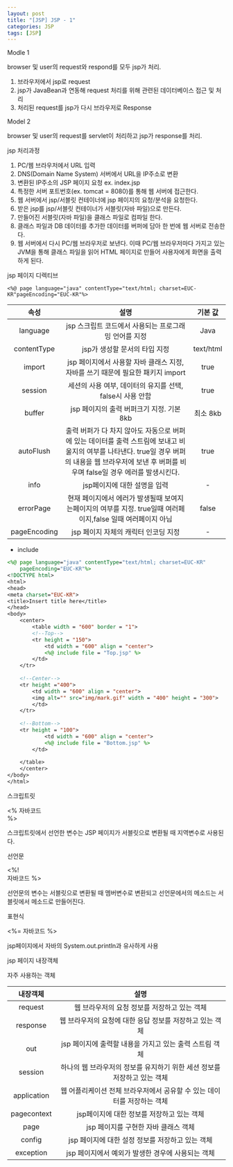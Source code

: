 ```yaml
---
layout: post
title: "[JSP] JSP - 1"
categories: JSP
tags: [JSP]
---
```


Modle 1

browser 및 user의 request와 respond를 모두 jsp가 처리.

1. 브라우저에서 jsp로 request
2. jsp가 JavaBean과 연동해 request 처리를 위해 관련된 데이터베이스 접근 및 처리
3. 처리된 request를 jsp가 다시 브라우저로 Response 


Model 2

browser 및 user의 request를 servlet이 처리하고 jsp가 response를 처리.



jsp 처리과정

1. PC/웹 브라우저에서 URL 입력
2. DNS(Domain Name System) 서버에서 URL을 IP주소로 변환
3. 변환된 IP주소의 JSP 페이지 요청 ex. index.jsp
4. 특정한 서버 포트번호(ex. tomcat = 8080)를 통해 웹 서버에 접근한다.
5. 웹 서버에서 jsp/서블릿 컨테이너에 jsp 페이지의 요청/분석을 요청한다.
6. 받은 jsp를 jsp/서블릿 컨테이너가 서블릿(자바 파일)으로 만든다.
7. 만들어진 서블릿(자바 파일)을 클래스 파일로 컴파일 한다.
8. 클래스 파일과 DB 데이터를 추가한 데이터를 버퍼에 담아 한 번에 웹 서버로 전송한다.
9. 웹 서버에서 다시 PC/웹 브라우저로 보낸다. 이때 PC/웹 브라우저마다 가지고 있는 JVM을 통해 클래스 파일을 읽어 HTML 페이지로 만들어 사용자에게 화면을 출력하게 된다. 



jsp 페이지 디렉티브

~~~
<%@ page language="java" contentType="text/html; charset=EUC-KR"pageEncoding="EUC-KR"%>
~~~

|속성|설명|기본 값|
|:---:|:---:|:---:|
|language|jsp 스크립트 코드에서 사용되는 프로그래밍 언어를 지정|Java|
|contentType|jsp가 생성할 문서의 타입 지정|text/html|
|import|jsp 페이지에서 사용할 자바 클래스 지정, 자바를 쓰기 때문에 필요한 패키지 import|true|
|session|세션의 사용 여부, 데이터의 유지를 선택, false시 사용 안함|true|
|buffer|jsp 페이지의 출력 버퍼크기 지정. 기본 8kb|최소 8kb|
|autoFlush|출력 버퍼가 다 차지 않아도 자동으로 버퍼에 있는 데이터를 출력 스트림에 보내고 비울지의 여부를 나타낸다. true일 경우 버퍼의 내용을 웹 브라우저에 보낸 후 버퍼를 비우며 false일 경우 에러를 발생시킨다.|true|
|info|jsp페이지에 대한 설명을 입력|-|
|errorPage|현재 페이지에서 에러가 발생될때 보여지는페이지의 여부를 지정. true일때 여러페이지,false 일때 여러페이지 아님|false|
|pageEncoding|jsp 페이지 자체의 캐릭터 인코딩 지정|-|
 
+ include

~~~jsp
<%@ page language="java" contentType="text/html; charset=EUC-KR"
    pageEncoding="EUC-KR"%>
<!DOCTYPE html>
<html>
<head>
<meta charset="EUC-KR">
<title>Insert title here</title>
</head>
<body>
	<center>
		<table width = "600" border = "1">
		<!--Top-->
		<tr height = "150">
			<td width = "600" align = "center">
			<%@ include file = "Top.jsp" %>
		</td>
	</tr>
	
	<!--Center-->
	<tr height ="400">
		<td width = "600" align = "center">
		<img alt="" src="img/mark.gif" width = "400" height = "300">
		</td>
	</tr>
	
	<!--Bottom-->
	<tr height = "100">
			<td width = "600" align = "center">
			<%@ include file = "Bottom.jsp" %>
		</td>
		
	</table>
	</center>
</body>
</html>
~~~



스크립트릿

<% 
    자바코드  
%>

스크립트릿에서 선언한 변수는 JSP 페이지가 서블릿으로 변환될 때 지역변수로 사용된다.



선언문

<%!    
    자바코드
%>

선언문의 변수는 서블릿으로 변환될 때 멤버변수로 변환되고 선언문에서의 메소드는 서블릿에서 메소드로 만들어진다.


표현식

<%= 
    자바코드
%>

jsp페이지에서 자바의 System.out.println과 유사하게 사용


jsp 페이지 내장객체

자주 사용하는 객체

|내장객체|설명|
|:---:|:---:|
|request|웹 브라우저의 요청 정보를 저장하고 있는 객체|
|response|웹 브라우저의 요청에 대한 응답 정보를 저장하고 있는 객체|
|out|jsp 페이지에 출력할 내용을 가지고 있는 출력 스트림 객체|
|session|하나의 웹 브라우저의 정보를 유지하기 위한 세션 정보를 저장하고 있는 객체 |
|application|웹 어플리케이션 전체 브라우저에서 공유할 수 있는 데이터를 저장하는 객체|
|pagecontext|jsp페이지에 대한 정보를 저장하고 있는 객체|
|page|jsp 페이지를 구현한 자바 클래스 객체|
|config|jsp 페이지에 대한 설정 정보를 저장하고 있는 객체|
|exception|jsp 페이지에서 예외가 발생한 경우에 사용되는 객체|
